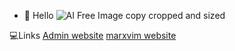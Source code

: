 - 👋 Hello
![AI Free Image copy cropped and sized](https://user-images.githubusercontent.com/88463492/131051587-23b67237-6c3d-41cf-aadb-90283ee96ea2.jpeg)

💻Links
[Admin website](https://marxvimAdmin.github.io)
[marxvim website](www.marxvim.com)



